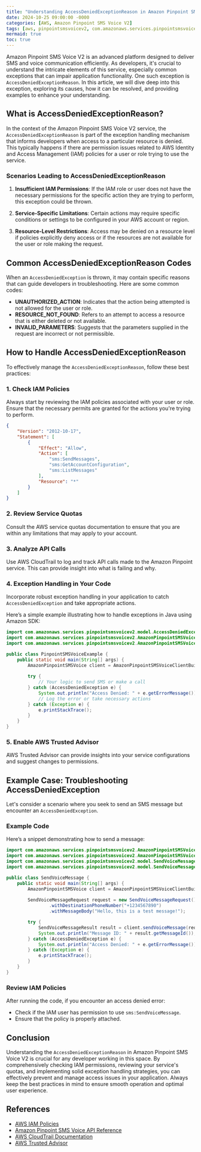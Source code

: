```yaml
---
title: "Understanding AccessDeniedExceptionReason in Amazon Pinpoint SMS Voice V2"
date: 2024-10-25 09:00:00 -0000
categories: [AWS, Amazon Pinpoint SMS Voice V2]
tags: [aws, pinpointsmsvoicev2, com.amazonaws.services.pinpointsmsvoicev2.model]
mermaid: true
toc: true
---
```



Amazon Pinpoint SMS Voice V2 is an advanced platform designed to deliver SMS and voice communication efficiently. As developers, it's crucial to understand the intricate elements of this service, especially common exceptions that can impair application functionality. One such exception is `AccessDeniedExceptionReason`. In this article, we will dive deep into this exception, exploring its causes, how it can be resolved, and providing examples to enhance your understanding.

## What is AccessDeniedExceptionReason?

In the context of the Amazon Pinpoint SMS Voice V2 service, the `AccessDeniedExceptionReason` is part of the exception handling mechanism that informs developers when access to a particular resource is denied. This typically happens if there are permission issues related to AWS Identity and Access Management (IAM) policies for a user or role trying to use the service.

### Scenarios Leading to AccessDeniedExceptionReason

1. **Insufficient IAM Permissions**: If the IAM role or user does not have the necessary permissions for the specific action they are trying to perform, this exception could be thrown.

2. **Service-Specific Limitations**: Certain actions may require specific conditions or settings to be configured in your AWS account or region.

3. **Resource-Level Restrictions**: Access may be denied on a resource level if policies explicitly deny access or if the resources are not available for the user or role making the request.

## Common AccessDeniedExceptionReason Codes

When an `AccessDeniedException` is thrown, it may contain specific reasons that can guide developers in troubleshooting. Here are some common codes:

- **UNAUTHORIZED_ACTION**: Indicates that the action being attempted is not allowed for the user or role.
- **RESOURCE_NOT_FOUND**: Refers to an attempt to access a resource that is either deleted or not available.
- **INVALID_PARAMETERS**: Suggests that the parameters supplied in the request are incorrect or not permissible.

## How to Handle AccessDeniedExceptionReason

To effectively manage the `AccessDeniedExceptionReason`, follow these best practices:

### 1. Check IAM Policies

Always start by reviewing the IAM policies associated with your user or role. Ensure that the necessary permits are granted for the actions you're trying to perform.

```json
{
    "Version": "2012-10-17",
    "Statement": [
        {
            "Effect": "Allow",
            "Action": [
                "sms:SendMessages",
                "sms:GetAccountConfiguration",
                "sms:ListMessages"
            ],
            "Resource": "*"
        }
    ]
}
```

### 2. Review Service Quotas

Consult the AWS service quotas documentation to ensure that you are within any limitations that may apply to your account. 

### 3. Analyze API Calls

Use AWS CloudTrail to log and track API calls made to the Amazon Pinpoint service. This can provide insight into what is failing and why.

### 4. Exception Handling in Your Code

Incorporate robust exception handling in your application to catch `AccessDeniedException` and take appropriate actions.

Here’s a simple example illustrating how to handle exceptions in Java using Amazon SDK:

```java
import com.amazonaws.services.pinpointsmsvoicev2.model.AccessDeniedException;
import com.amazonaws.services.pinpointsmsvoicev2.AmazonPinpointSMSVoice;
import com.amazonaws.services.pinpointsmsvoicev2.AmazonPinpointSMSVoiceClientBuilder;

public class PinpointSMSVoiceExample {
    public static void main(String[] args) {
        AmazonPinpointSMSVoice client = AmazonPinpointSMSVoiceClientBuilder.defaultClient();
        
        try {
            // Your logic to send SMS or make a call
        } catch (AccessDeniedException e) {
            System.out.println("Access Denied: " + e.getErrorMessage());
            // Log the error or take necessary actions
        } catch (Exception e) {
            e.printStackTrace();
        }
    }
}
```

### 5. Enable AWS Trusted Advisor

AWS Trusted Advisor can provide insights into your service configurations and suggest changes to permissions.

## Example Case: Troubleshooting AccessDeniedException

Let's consider a scenario where you seek to send an SMS message but encounter an `AccessDeniedException`.

### Example Code

Here’s a snippet demonstrating how to send a message:

```java
import com.amazonaws.services.pinpointsmsvoicev2.AmazonPinpointSMSVoice;
import com.amazonaws.services.pinpointsmsvoicev2.AmazonPinpointSMSVoiceClientBuilder;
import com.amazonaws.services.pinpointsmsvoicev2.model.SendVoiceMessageRequest;
import com.amazonaws.services.pinpointsmsvoicev2.model.SendVoiceMessageResult;

public class SendVoiceMessage {
    public static void main(String[] args) {
        AmazonPinpointSMSVoice client = AmazonPinpointSMSVoiceClientBuilder.defaultClient();
        
        SendVoiceMessageRequest request = new SendVoiceMessageRequest()
                .withDestinationPhoneNumber("+1234567890")
                .withMessageBody("Hello, this is a test message!");

        try {
            SendVoiceMessageResult result = client.sendVoiceMessage(request);
            System.out.println("Message ID: " + result.getMessageId());
        } catch (AccessDeniedException e) {
            System.out.println("Access Denied: " + e.getErrorMessage());
        } catch (Exception e) {
            e.printStackTrace();
        }
    }
}
```

### Review IAM Policies

After running the code, if you encounter an access denied error:

- Check if the IAM user has permission to use `sms:SendVoiceMessage`.
- Ensure that the policy is properly attached.

## Conclusion

Understanding the `AccessDeniedExceptionReason` in Amazon Pinpoint SMS Voice V2 is crucial for any developer working in this space. By comprehensively checking IAM permissions, reviewing your service's quotas, and implementing solid exception handling strategies, you can effectively prevent and manage access issues in your application. Always keep the best practices in mind to ensure smooth operation and optimal user experience.

## References

- [AWS IAM Policies](https://docs.aws.amazon.com/IAM/latest/UserGuide/access_policies.html)
- [Amazon Pinpoint SMS Voice API Reference](https://docs.aws.amazon.com/pinpointsmsvoice/latest/APIReference/Welcome.html)
- [AWS CloudTrail Documentation](https://docs.aws.amazon.com/awscloudtrail/latest/userguide/cloudtrail-user-guide.html)
- [AWS Trusted Advisor](https://aws.amazon.com/premiumsupport/trustedadvisor/)